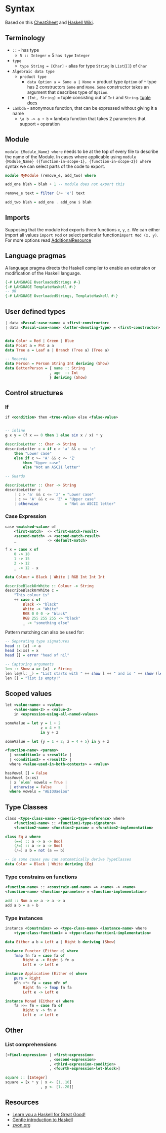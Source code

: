 # Syntax

Based on this [CheatSheet](http://cheatsheet.codeslower.com/CheatSheet.pdf) and [Haskell Wiki](https://wiki.haskell.org/Haskell).

## Terminology

- `::` - has type
  - `5 :: Integer` = 5 `has type` `Integer`
- `type`
  - `type String = [Char]` - alias for type `String` is `List`(`[]`) of `Char`
- `Algebraic data type`
  - `product type` 
    - `data Option a = Some a | None` = product type `Option` of `*` type has 2 constructors `Some` and `None`. `Some` constructor takes an argument that describes type of `Option`.
    - `(Int, String)` = tuple consisting out of `Int` and `String`. [tuple docs](http://hackage.haskell.org/package/base-4.12.0.0/docs/Data-Tuple.html)
- `Lambda` - anonymous function, that can be expressed without giving it a name
  - `\a b -> a + b` = lambda function that takes 2 parameters that support `+` operation

## Module

`module {Module_Name} where` needs to be at the top of every file to describe the name of the Module. In cases where applicable using `module {Module_Name} ({function-in-scope-1}, {function-in-scope-2}) where` syntax we can select parts of the code to export.

```haskell
module MyModule (remove_e, add_two) where

add_one blah = blah + 1 -- module does not export this

remove_e text = filter (/= 'e') text

add_two blah = add_one . add_one $ blah
```

## Imports

Supposing that the module `Mod` exports three functions `x`, `y`, `z`.
We can either import all values `import Mod` or select particular function`import Mod (x, y)`. For more options read [AdditionalResource](/AdditionalResources.md#Imports)

## Language pragmas

A language pragma directs the Haskell compiler to enable an extension or modification of the Haskell language.

```haskell
{-# LANGUAGE OverloadedStrings #-}
{-# LANGUAGE TemplateHaskell #-}
-- OR
{-# LANGUAGE OverloadedStrings, TemplateHaskell #-}
```

## User defined types

```xml
| data <Pascal-case-name> = <first-constructor>                                               | <second-constructor> |
| data <Pascal-case-name> <letter-denoting-type> = <first-constructor> <letter-denoting-type> | <second-constructor> |
```

```haskell

data Color = Red | Green | Blue
data Point a = Pnt a a
data Tree a = Leaf a | Branch (Tree a) (Tree a)

-- Records
data Person = Person String Int deriving (Show)
data BetterPerson = { name :: String
                    , age  :: Int
                    } deriving (Show)
```

## Control structures

### If

```xml
if <condition> then <true-value> else <false-value>
```

```haskell

-- inline
g x y = (f x == 0 then 1 else sin x / x) * y

describeLetter :: Char -> String
describeLetter c = if c > 'a' && c <= 'z'
    then "Lower case"
    else if c >= 'A' && c <= 'Z'
        then "Upper case"
        else "Not an ASCII letter"

-- Guards

describeLetter :: Char -> String
describeLetter c
    | c > 'a' && c <= 'z' = "Lower case"
    | c >= 'A' && c <= 'Z' = "Upper case"
    | otherwise            = "Not an ASCII letter"
```

### Case Expression

```xml
case <matched-value> of
    <first-match>  -> <first-match-result>
    <second-match> -> <second-match-result>
    _              -> <default-match>
```

```haskell
f x = case x of
    0 -> 18
    1 -> 15
    2 -> 12
    _ -> 12 - x

data Colour = Black | White | RGB Int Int Int

describeBlackOrWhite :: Colour -> String
describeBlackOrWhite c =
    "This colour is"
    ++ case c of
        Black -> "black"
        White -> "White"
        RGB 0 0 0 -> "black"
        RGB 255 255 255 -> "black"
        _ -> "something else"

```

Pattern matching can also be used for:

```haskell
-- Separating type signatures
head :: [a] -> a
head (x:xs) = x
head [] = error "head of nil"

-- Capturing arguments
len :: Show a => [a] -> String
len ls@(l: _) = "List starts with " ++ show l ++ " and is " ++ show (length ls) ++ " items long."
len [] = "list is empty!"
```

## Scoped values

```xml
let <value-name> = <value>
    <value-name-2> = <value-2>
    in <expression-using-all-named-values>
```

```haskell
someValue = let y = 1 + 2
                z = 4 + 5
                in y + z

someValue = let {y = 1 + 2; z = 4 + 5} in y + z
```

```xml
<function-name> <params>
  | <condition1> = <result1> |
  | <condition2> = <result2> |
  where <value-used-in-both-contexts> = <value>
```

```haskell
hasVowel [] = False
hasVowel (x:xs)
  | x `elem` vowels = True |
  | otherwise = False      |
  where vowels = "AEIOUaeiou"
```

## Type Classes

```xml
class <type-class-name> <generic-type-reference> where
    <function1-name> :: <function1-type-signature>
    <function2-name> <function2-param> = <function2-implementation>
```

```haskell
class Eq a where
    (==) :: a -> a -> Bool
    (/=) :: a -> a -> Bool
    (/=) a b = not (a == b)

-- in some cases you can automatically derive TypeClasses
data Color = Black | White deriving (Eq)
```

### Type constrains on functions

```xml
<function-name> :: <constrain-and-name> => <name> -> <name>
<function-name> <function-parameter> = <function-implementation>
```

```haskell
add :: Num a => a -> a -> a
add a b = a + b
```

### Type instances

```xml
instance <Constrains> => <type-class-name> <instance-name> where
    <type-class-function1> = <type-class-function1-implementation>
```

```haskell
data Either a b = Left a | Right b deriving (Show)

instance Functor (Either e) where
    fmap fn fa = case fa of
        Right a -> Right $ fn a
        Left e -> Left e

instance Applicative (Either e) where
    pure = Right
    mFn <*> fa = case mFn of
        Right fn -> fmap fn fa
        Left e -> Left e

instance Monad (Either e) where
    fa >>= fn = case fa of
        Right v -> fn v
        Left e -> Left e
```

## Other

### List comprehensions

```xml
[<final-expression> | <first-expression>
                    , <second-expression>
                    , <third-expression-condition>
                    , <fourth-expression-let-block>]
```

```haskell
square :: [Integer]
square = [x * y | x <- [1..10]
                , y <- [1..20]]
```

## Resources

- [Learn you a Haskell for Great Good!](http://learnyouahaskell.com/chapters)
- [Gentle introduction to Haskell](https://www.haskell.org/tutorial/haskell-98-tutorial.pdf)
- [zvon.org](http://zvon.org/other/haskell/Outputsyntax/)